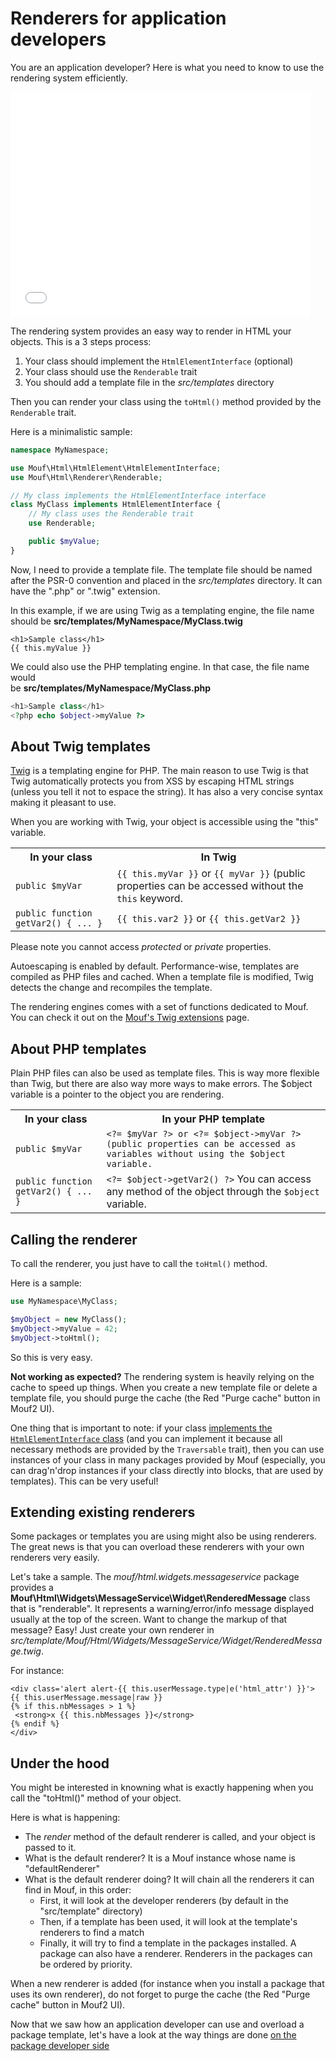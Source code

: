 Renderers for application developers
====================================

You are an application developer? Here is what you need to know to use the rendering system efficiently.

<iframe width="480" height="360" src="//www.youtube.com/embed/f2MyYSUic1U" frameborder="0" allowfullscreen></iframe>

The rendering system provides an easy way to render in HTML your objects. This is a 3 steps process:

1. Your class should implement the <code>HtmlElementInterface</code> (optional)
2. Your class should use the <code>Renderable</code> trait
3. You should add a template file in the *src/templates* directory

Then you can render your class using the <code>toHtml()</code> method provided by the <code>Renderable</code> trait.

Here is a minimalistic sample:

```php
namespace MyNamespace;

use Mouf\Html\HtmlElement\HtmlElementInterface;
use Mouf\Html\Renderer\Renderable;

// My class implements the HtmlElementInterface interface
class MyClass implements HtmlElementInterface {
	// My class uses the Renderable trait
	use Renderable;

	public $myValue;
}
```

Now, I need to provide a template file. The template file should be named after the PSR-0 convention and 
placed in the *src/templates* directory. It can have the ".php" or ".twig" extension.

In this example, if we are using Twig as a templating engine, the file name should 
be **src/templates/MyNamespace/MyClass.twig**

```twig
<h1>Sample class</h1>
{{ this.myValue }}
```

We could also use the PHP templating engine. In that case, the file name would  
be **src/templates/MyNamespace/MyClass.php**

```php
<h1>Sample class</h1>
<?php echo $object->myValue ?>
```

About Twig templates
--------------------

[Twig](http://twig.sensiolabs.org/) is a templating engine for PHP. The main reason to use Twig is that Twig
automatically protects you from XSS by escaping HTML strings (unless you tell it not to espace the string). It has 
also a very concise syntax making it pleasant to use.

When you are working with Twig, your object is accessible using the "this" variable.

<table class="table table-bordered">
	<tr>
		<th>In your class</th>
		<th>In Twig</th>
	</tr>
	<tr>
		<td><code>public $myVar</code></td>
		<td><code>{{ this.myVar }}</code> or <code>{{ myVar }}</code> (public properties can be accessed without the <code>this</code> keyword.</td>
	</tr>
	<tr>
		<td><code>public function getVar2() { ... }</code></td>
		<td><code>{{ this.var2 }}</code> or <code>{{ this.getVar2 }}</code></td>
	</tr>
</table>

Please note you cannot access *protected* or *private* properties.

Autoescaping is enabled by default.
Performance-wise, templates are compiled as PHP files and cached. When a template file is modified, Twig detects the
change and recompiles the template.

The rendering engines comes with a set of functions dedicated to Mouf. You can check it out on the
[Mouf's Twig extensions](twig_extensions.md) page.

About PHP templates
-------------------

Plain PHP files can also be used as template files.
This is way more flexible than Twig, but there are also way more ways to make errors.
The $object variable is a pointer to the object you are rendering.

<table class="table table-bordered">
	<tr>
		<th>In your class</th>
		<th>In your PHP template</th>
	</tr>
	<tr>
		<td><code>public $myVar</code></td>
		<td><code>&lt;?= $myVar ?&gt; or &lt;?= $object->myVar ?&gt; (public properties can be accessed as variables without using the $object variable.</code></td>
	</tr>
	<tr>
		<td><code>public function getVar2() { ... }</code></td>
		<td><code>&lt;?= $object->getVar2() ?&gt;</code> You can access any method of the object through the <code>$object</code> variable.</td>
	</tr>
</table>

Calling the renderer
--------------------

To call the renderer, you just have to call the <code>toHtml()</code> method.

Here is a sample:

```php
use MyNamespace\MyClass;

$myObject = new MyClass();
$myObject->myValue = 42;
$myObject->toHtml();
```

So this is very easy.

<div class="alert alert-info"><strong>Not working as expected?</strong> The rendering system is heavily relying
on the cache to speed up things. When you create a new template file or delete a template file, you should
purge the cache (the Red "Purge cache" button in Mouf2 UI).</div>

One thing that is important to note: if your class
[implements the <code>HtmlElementInterface</code> class](http://mouf-php.com/packages/mouf/html.htmlelement/README.md)
(and you can implement it because all necessary methods are provided by the <code>Traversable</code> trait),
then you can use instances of your class in many packages provided by Mouf (especially, you can drag'n'drop
instances if your class directly into blocks, that are used by templates). This can be very useful!

Extending existing renderers
----------------------------

Some packages or templates you are using might also be using renderers. The great news is that you can overload
these renderers with your own renderers very easily.

Let's take a sample. The *mouf/html.widgets.messageservice* package provides a **Mouf\Html\Widgets\MessageService\Widget\RenderedMessage** class that is "renderable".
It represents a warning/error/info message displayed usually at the top of the screen.
Want to change the markup of that message? Easy! Just create your own renderer in *src/template/Mouf/Html/Widgets/MessageService/Widget/RenderedMessage.twig*.

For instance:

```twig
<div class='alert alert-{{ this.userMessage.type|e('html_attr') }}'>
{{ this.userMessage.message|raw }}
{% if this.nbMessages > 1 %}
 <strong>x {{ this.nbMessages }}</strong>
{% endif %}
</div>
```

Under the hood
--------------

You might be interested in knowning what is exactly happening when you call the "toHtml()" method of your object.

Here is what is happening:

- The *render* method of the default renderer is called, and your object is passed to it.
- What is the default renderer? It is a Mouf instance whose name is "defaultRenderer"
- What is the default renderer doing? It will chain all the renderers it can find in Mouf, in this order:
	- First, it will look at the developer renderers (by default in the "src/template" directory)
	- Then, if a template has been used, it will look at the template's renderers to find a match
	- Finally, it will try to find a template in the packages installed. A package can also have a renderer.
	  Renderers in the packages can be ordered by priority.
	  
<div class="alert alert-info">When a new renderer is added (for instance when you install a package
that uses its own renderer), do not forget to purge the cache (the Red "Purge cache" button in Mouf2 UI).</div>

Now that we saw how an application developer can use and overload a package template, let's have a look at the 
way things are done [on the package developer side](for_package_developers.md)